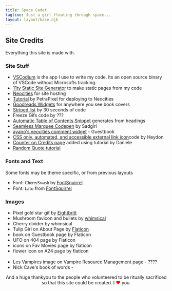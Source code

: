 ```yaml
---
title: Space Cadet
tagline: Just a girl floating through space...
layout: layout/base.njk
---
```



<h2>Site Credits</h2>

<p>Everything this site is made with.</p>

<div class="textbox">
<h3>Site Stuff</h3>
 <ul>
   <li><a href="https://vscodium.com/">VSCodium</a> is the app I use to write my code. Its an open source binary of VSCode without Microsofts tracking. </li>
   <li> <a href="https://www.11ty.dev/">11ty Static Site Generator</a> to make static pages from my code </li>
  <li><a href="https://neocities.org/">Neocities</a> for site hosting</li>
  <li><a href="https://petrapixel.neocities.org/blog/neocities-automatic-deployment">Tutorial</a> by PetraPixel for deploying to Neocities</li>
   <li><a href="https://www.goodreads.com/user/edit?tab=widgets">Goodreads Widgets</a> for anywhere you see book covers</li>
   <li><a href="https://www.30secondsofcode.org/css/s/zebra-striped-list/">Striped list</a> by 30 seconds of code</li>
   <li>Freeze Gifs code by ??? </li>
   <li><a href="https://blog.markdowntools.com/posts/add-table-of-contents-to-markdown-using-javascript">Automatic Table of Contents Snippet</a> generates from headings</li>
   <li><a href="https://codepen.io/sadness97/pen/BaQbJQb">Seamless Marquee Codepen</a> by Sadgirl</li>

   <li><a href="https://virtualobserver.moe/ayano/comment-widget">ayano's neocities comment widget</a> - Guestbook</li>
   <li><a href="https://codepen.io/heydon/pen/pgBBdR">CSS only, automated, and accessible external link icon</a>code by Heydon</li>
<li><a href="https://daniele63.com/coding_tricks#visitorCounterDiv">Counter on Credits page</a> added using tutorial by Daniele</li>
<li><a href="https://blog.kritikapattalam.com/build-a-random-quote-generator-using-javascript">Random Quote tutorial</a></li>
   </ul>

</div>

<div class="textbox">
<h3>Fonts and Text</h3>
<p>Some fonts may be theme specific, or from previous layouts</p>
<ul>
  <li>Font: <span style="font-family: cherryswash";>CherrySwash</span> by <a href="https://www.fontsquirrel.com/">FontSquirrel</a></li>

  <li>Font: <span style="font-family: lato";>Lato</span> from <a href="https://www.fontsquirrel.com/">FontSquirrel</a></li>

</ul>
</div>

<div class="textbox">
<h3>Images</h3>
<ul>
  <li>Pixel gold star gif by <a href="https://eightbriitt.neocities.org/">Eightbritt</a></li>
 <li>Mushroom favicon and bullets by <a href="http://whimsical.heartette.net">whimsical</a></li>  
 <li>Cherry divider by whimsical</li>
  <li>Tulip Girl on About Page by <a href="https://www.flaticon.com/stickers-pack/beautiful-female-avatars">Flaticon</a></li>

  <li>book on Guestbook page by Flaticon</li>
  <li>UFO on 404 page by Flaticon</li>
<li>icons on Fav Movies page by flaticon</li>
<li>flower icon on A24 page by flaticon</li>
<br>
<li>Les Vampires image on Vampire Resource Management page - ????</li>
<li>Nick Cave's book of words  - </li>


</ul>
</div>

 <p style="text-align: center;">And a huge thankyou to the  <span id="visitorCounter"></span> people who <rainbow-text>volunteered</rainbow-text> to be ritually sacrificed so that this site could be created. I <span style="color:red;">&#9829;</span> you.</p>

<!--
counter tutorial
https://daniele63.com/coding_tricks#visitorCounterDiv
-->
<script>
  const VISITOR_COUNTER = document.getElementById("visitorCounter");

  let xhttp = new XMLHttpRequest();
  xhttp.onreadystatechange = function () {
    if (this.readyState == 4 && this.status == 200) {
      // Get the data
      let site_data = JSON.parse(this.responseText);
      // Add commas
      let num_arr = site_data.info.views.toString().split("");
      let num_str = "";
      for (i = 0; i < num_arr.length; i++) {
        num_str += num_arr[i];
        if ((num_arr.length - 1 - i) % 3 == 0 && num_arr.length - 1 - i != 0) {
          num_str += ",";
        }
      }
      // Add result to html
      VISITOR_COUNTER.innerHTML = num_str;
    }
  };
  xhttp.open(
    "GET",
    "https://weirdscifi.ratiosemper.com/neocities.php?sitename=starbug",
    true
  );
  xhttp.send();
</script>